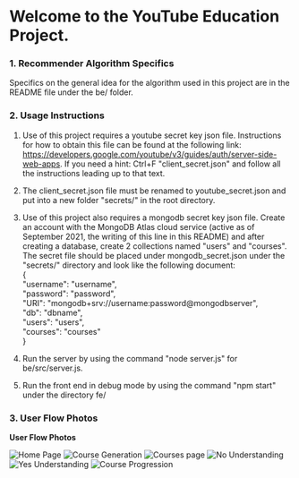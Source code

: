 # Welcome to the YouTube Education Project.
### 1. Recommender Algorithm Specifics

Specifics on the general idea for the algorithm used in this project are in the README file under the be/ folder.

### 2. Usage Instructions

1. Use of this project requires a youtube secret key json file. Instructions for how to obtain this file can be found at the following link: https://developers.google.com/youtube/v3/guides/auth/server-side-web-apps. If you need a hint: Ctrl+F "client_secret.json" and follow all the instructions leading up to that text.

2. The client_secret.json file must be renamed to youtube_secret.json and put into a new folder "secrets/" in the root directory.

3. Use of this project also requires a mongodb secret key json file. Create an account with the MongoDB Atlas cloud service (active as of September 2021, the writing of this line in this README) and after creating a database, create 2 collections named "users" and "courses". The secret file should be placed under mongodb_secret.json under the "secrets/" directory and look like the following document:  
{  
  "username": "username",  
  "password": "password",  
  "URI": "mongodb+srv://username:password@mongodbserver",  
  "db": "dbname",  
  "users": "users",  
  "courses": "courses"  
}  

3. Run the server by using the command "node server.js" for be/src/server.js.

4. Run the front end in debug mode by using the command "npm start" under the directory fe/

### 3. User Flow Photos



**User Flow Photos**

![Home Page](https://github.com/Derposoft/youtube-edu-research/blob/main/images/1-home.png)
![Course Generation](https://github.com/Derposoft/youtube-edu-research/blob/main/images/2-course_generation.png)
![Courses page](https://github.com/Derposoft/youtube-edu-research/blob/main/images/3-courses.png)
![No Understanding](https://github.com/Derposoft/youtube-edu-research/blob/main/images/4-no_understandingpng)
![Yes Understanding](https://github.com/Derposoft/youtube-edu-research/blob/main/images/5-yes_understanding.png)
![Course Progression](https://github.com/Derposoft/youtube-edu-research/blob/main/images/6-course_progression.png)